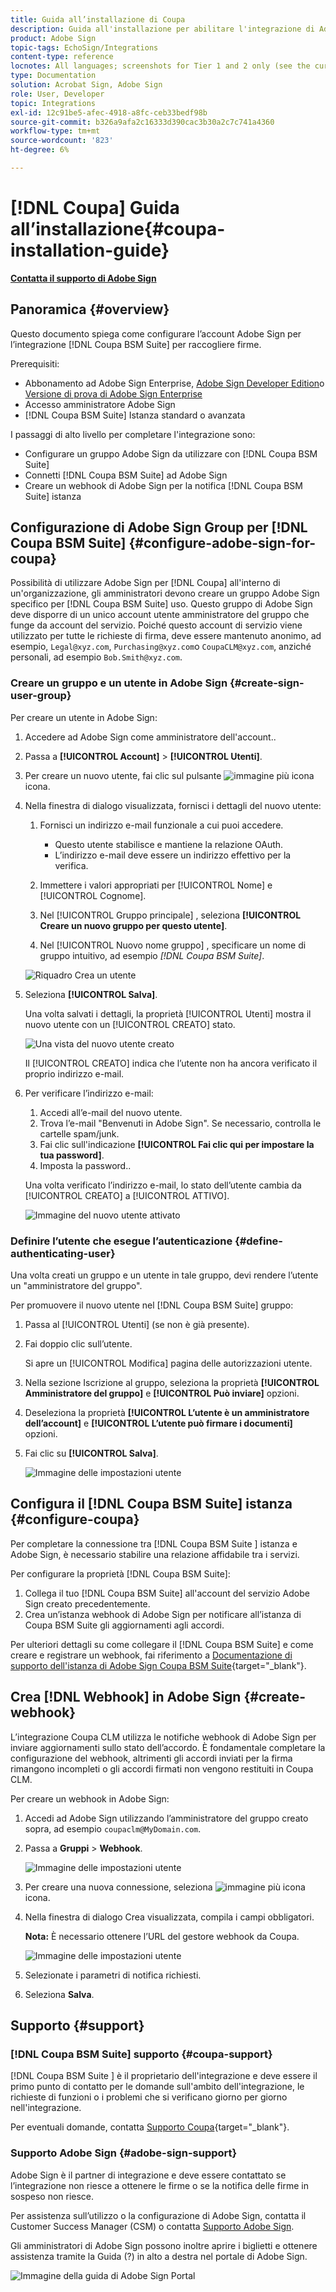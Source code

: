 ```yaml
---
title: Guida all’installazione di Coupa
description: Guida all'installazione per abilitare l'integrazione di Adobe Sign con Coupa BSM Suite
product: Adobe Sign
topic-tags: EchoSign/Integrations
content-type: reference
locnotes: All languages; screenshots for Tier 1 and 2 only (see the currently published localized page for guidance)
type: Documentation
solution: Acrobat Sign, Adobe Sign
role: User, Developer
topic: Integrations
exl-id: 12c91be5-afec-4918-a8fc-ceb33bedf98b
source-git-commit: b326a9afa2c16333d390cac3b30a2c7c741a4360
workflow-type: tm+mt
source-wordcount: '823'
ht-degree: 6%

---
```


# [!DNL Coupa] Guida all’installazione{#coupa-installation-guide}

[**Contatta il supporto di Adobe Sign**](https://adobe.com/go/adobesign-support-center_it)

## Panoramica {#overview}

Questo documento spiega come configurare l’account Adobe Sign per l’integrazione [!DNL Coupa BSM Suite] per raccogliere firme.

Prerequisiti:

* Abbonamento ad Adobe Sign Enterprise, [Adobe Sign Developer Edition](https://www.adobe.com/sign/developer-form.html)o [Versione di prova di Adobe Sign Enterprise](https://www.adobe.com/sign/business.html)
* Accesso amministratore Adobe Sign
* [!DNL Coupa BSM Suite] Istanza standard o avanzata

I passaggi di alto livello per completare l&#39;integrazione sono:

* Configurare un gruppo Adobe Sign da utilizzare con [!DNL Coupa BSM Suite]
* Connetti [!DNL Coupa BSM Suite] ad Adobe Sign
* Creare un webhook di Adobe Sign per la notifica [!DNL Coupa BSM Suite] istanza

## Configurazione di Adobe Sign Group per [!DNL Coupa BSM Suite] {#configure-adobe-sign-for-coupa}

Possibilità di utilizzare Adobe Sign per [!DNL Coupa] all&#39;interno di un&#39;organizzazione, gli amministratori devono creare un gruppo Adobe Sign specifico per [!DNL Coupa BSM Suite] uso. Questo gruppo di Adobe Sign deve disporre di un unico account utente amministratore del gruppo che funge da account del servizio. Poiché questo account di servizio viene utilizzato per tutte le richieste di firma, deve essere mantenuto anonimo, ad esempio, `Legal@xyz.com`, `Purchasing@xyz.com`o `CoupaCLM@xyz.com`, anziché personali, ad esempio `Bob.Smith@xyz.com`.

### Creare un gruppo e un utente in Adobe Sign {#create-sign-user-group}

Per creare un utente in Adobe Sign:

1. Accedere ad Adobe Sign come amministratore dell&#39;account..
1. Passa a **[!UICONTROL Account]** > **[!UICONTROL Utenti]**.
1. Per creare un nuovo utente, fai clic sul pulsante ![immagine più icona](images/icon_plus.png) icona.
1. Nella finestra di dialogo visualizzata, fornisci i dettagli del nuovo utente:

   1. Fornisci un indirizzo e-mail funzionale a cui puoi accedere.

      * Questo utente stabilisce e mantiene la relazione OAuth.
      * L’indirizzo e-mail deve essere un indirizzo effettivo per la verifica.
   1. Immettere i valori appropriati per [!UICONTROL Nome] e [!UICONTROL Cognome].
   1. Nel [!UICONTROL Gruppo principale] , seleziona **[!UICONTROL Creare un nuovo gruppo per questo utente]**.
   1. Nel [!UICONTROL Nuovo nome gruppo] , specificare un nome di gruppo intuitivo, ad esempio *[!DNL Coupa BSM Suite]*.

   ![Riquadro Crea un utente](images/create-user.png)

1. Seleziona **[!UICONTROL Salva]**.

   Una volta salvati i dettagli, la proprietà [!UICONTROL Utenti] mostra il nuovo utente con un [!UICONTROL CREATO] stato.

   ![Una vista del nuovo utente creato](images/post-user-creation.png)

   Il [!UICONTROL CREATO] indica che l’utente non ha ancora verificato il proprio indirizzo e-mail.

1. Per verificare l’indirizzo e-mail:
   1. Accedi all’e-mail del nuovo utente.
   2. Trova l’e-mail &quot;Benvenuti in Adobe Sign&quot;. Se necessario, controlla le cartelle spam/junk.
   3. Fai clic sull&#39;indicazione **[!UICONTROL Fai clic qui per impostare la tua password]**.
   4. Imposta la password..

   Una volta verificato l’indirizzo e-mail, lo stato dell’utente cambia da [!UICONTROL CREATO] a [!UICONTROL ATTIVO].

   ![Immagine del nuovo utente attivato](images/active-user.png)

### Definire l’utente che esegue l’autenticazione {#define-authenticating-user}

Una volta creati un gruppo e un utente in tale gruppo, devi rendere l’utente un &quot;amministratore del gruppo&quot;.

Per promuovere il nuovo utente nel [!DNL Coupa BSM Suite] gruppo:

1. Passa al [!UICONTROL Utenti] (se non è già presente).
2. Fai doppio clic sull’utente.

   Si apre un [!UICONTROL Modifica] pagina delle autorizzazioni utente.

3. Nella sezione Iscrizione al gruppo, seleziona la proprietà **[!UICONTROL Amministratore del gruppo]** e **[!UICONTROL Può inviare]** opzioni.
4. Deseleziona la proprietà **[!UICONTROL L’utente è un amministratore dell’account]** e **[!UICONTROL L’utente può firmare i documenti]** opzioni.
5. Fai clic su **[!UICONTROL Salva]**.

   ![Immagine delle impostazioni utente](images/user-settings.png)

## Configura il [!DNL Coupa BSM Suite] istanza {#configure-coupa}

Per completare la connessione tra [!DNL Coupa BSM Suite ] istanza e Adobe Sign, è necessario stabilire una relazione affidabile tra i servizi.

Per configurare la proprietà [!DNL Coupa BSM Suite]:

1. Collega il tuo [!DNL Coupa BSM Suite] all&#39;account del servizio Adobe Sign creato precedentemente.
1. Crea un’istanza webhook di Adobe Sign per notificare all’istanza di Coupa BSM Suite gli aggiornamenti agli accordi.

Per ulteriori dettagli su come collegare il [!DNL Coupa BSM Suite] e come creare e registrare un webhook, fai riferimento a [Documentazione di supporto dell&#39;istanza di Adobe Sign Coupa BSM Suite](https://success.coupa.com/Support/Docs/Power_Apps/CLM_Standard/Signing_and_Approvals/Enable_E-Signatures_Through_Adobe_Sign_and_DocuSign){target=&quot;_blank&quot;}.

## Crea [!DNL Webhook] in Adobe Sign {#create-webhook}

L’integrazione Coupa CLM utilizza le notifiche webhook di Adobe Sign per inviare aggiornamenti sullo stato dell’accordo. È fondamentale completare la configurazione del webhook, altrimenti gli accordi inviati per la firma rimangono incompleti o gli accordi firmati non vengono restituiti in Coupa CLM.

Per creare un webhook in Adobe Sign:

1. Accedi ad Adobe Sign utilizzando l’amministratore del gruppo creato sopra, ad esempio `coupaclm@MyDomain.com`.

1. Passa a **Gruppi** > **Webhook**.

   ![Immagine delle impostazioni utente](images/webhook-login.png)

1. Per creare una nuova connessione, seleziona ![immagine più icona](images/icon_plus.png) icona.

1. Nella finestra di dialogo Crea visualizzata, compila i campi obbligatori.

   **Nota:** È necessario ottenere l’URL del gestore webhook da Coupa.

   ![Immagine delle impostazioni utente](images/webhook-create.png)

1. Selezionate i parametri di notifica richiesti.

1. Seleziona **Salva**.

## Supporto {#support}

### [!DNL Coupa BSM Suite] supporto {#coupa-support}

[!DNL Coupa BSM Suite ] è il proprietario dell&#39;integrazione e deve essere il primo punto di contatto per le domande sull&#39;ambito dell&#39;integrazione, le richieste di funzioni o i problemi che si verificano giorno per giorno nell&#39;integrazione.

Per eventuali domande, contatta [Supporto Coupa](https://success.coupa.com/Support/Welcome_to_Coupa_Support){target=&quot;_blank&quot;}.

### Supporto Adobe Sign {#adobe-sign-support}

Adobe Sign è il partner di integrazione e deve essere contattato se l’integrazione non riesce a ottenere le firme o se la notifica delle firme in sospeso non riesce.

Per assistenza sull’utilizzo o la configurazione di Adobe Sign, contatta il Customer Success Manager (CSM) o contatta [Supporto Adobe Sign](https://adobe.com/go/adobesign-support-center).

Gli amministratori di Adobe Sign possono inoltre aprire i biglietti e ottenere assistenza tramite la Guida (?) in alto a destra nel portale di Adobe Sign.

![Immagine della guida di Adobe Sign Portal](images/sign-portal-help.png)
